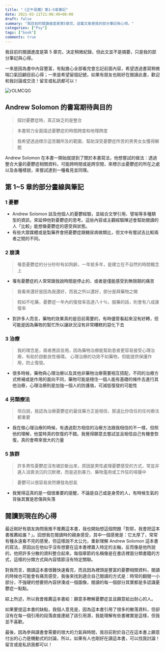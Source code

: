```yaml
---
title: "《正午惡魔》第1~5章筆記"
date: 2021-03-11T21:06:49+08:00
draft: false
summary: "我目前的閱讀進度是第5章完，這篇文章是我的部分筆記與心得。"
categories: ["Psy"]
tags: ["book"]
comments: true
---
```


我目前的閱讀進度是第 5 章完，決定稍微紀錄，但此文並不是摘要，只是我的部分筆記與心得。

一來是因為書中內容豐富，有點擔心全部看完會忘記前面內容，希望透過書寫稍微喘口氣回顧目前心得；一來是希望留個記號，如果有朋友也剛好在閱讀此書，歡迎和我討論或交流！留言或私訊都可以！

![rOLMCQG](https://i.imgur.com/rOLMCQG.png)

## Andrew Solomon 的書寫期待與目的

> 探討憂鬱症時，真正缺乏的是整合

> 本書努力全面描述憂鬱症的時間跨度和地理跨度

> 我希望透過標示這苦難所及的範圍，幫助深受憂鬱症所苦的男男女女獲得解脫

Andrew Solomon 在本書一開始就提到了關於本書寫法，他想嘗試的做法：透過整合大量的憂鬱症相關資料，可能跨時間或是跨空間，來標示出憂鬱症的所在之處以及各種樣貌，來嘗試達到一種看見並同理。

## 第 1~5 章的部分畫線與筆記

### 1 憂鬱

- Andrew Solomon 談及他個人的憂鬱經驗，並結合文學引用、譬喻等多種類型的資訊，來延伸他對憂鬱症的思考。這些內容或主觀經驗陳述會幫助閱讀的人「比較」能想像憂鬱症的感受與狀態。
- 有些大眾媒體或是製藥界會把憂鬱症跟糖尿病做類比，但文中有嘗試去比較兩者之間的不同。

### 2 崩潰

> 罹患憂鬱症的分分秒秒有如狗齡，一年抵多年，是建立在不自然的時間概念上

- 罹有憂鬱症的人常常跟我說時間是停止的、或者是僅能感受到無限期的痛苦

> 我看來還好是因為我還好，而我之所以還好，部分是拜藥物之賜

> 假如不吃藥，憂鬱症一年內的復發率高達八十％，服藥的話，則會有八成康復率

- 對許多人而言，藥物的效果真的是目前需要的，有時儘管看起來沒有好轉，但可能是因為藥物的幫忙所以讓狀況沒有非常糟糕的惡化下去

### 3 治療

> 我的理念是，兩者應該並用，因為藥物治療能幫助患者更容易接受心理治療，有助於啟動良性循環。
> 心理治療的功效不如藥物，但能提供保護作用，防止復發。

- 很多時候，藥物與心理治療以及其他非藥物治療需要相互搭配，不同的治療方式修補或是作用的面向不同，藥物可能是穩住一個人能有基礎的條件去進行其他治療，心理治療則是加強一個人的防護值，可減低復發的可能性

### 4 另類療法

> 坦白說，我認為治療憂鬱症的最佳藥方正是相信，那遠比你信任的任何療法都重要

- 我在做心理治療的時候，有遇過對方相信的治療方法跟我相信的不一樣，但照他的理解，他當時真的恢復的不錯。我覺得願意去嘗試並且相信自己有機會恢復，真的會帶來很大的力量

### 5 族群

> 許多男性憂鬱症沒有被診斷出來，原因是男性處理憂鬱感受的方式，常並非遁入沮喪消沉的沉默裡，而是逃到暴力、藥物濫用或工作狂的喧擾中

> 憂鬱可以很容易突然爆發為怒氣

- 我覺得這真的是一個很重要的提醒，不論是自己或是身旁的人，有時候生氣的背後其實是悲傷與失落

## 閱讀到現在的心得

最近剛好有朋友詢問我推不推薦這本書，我也開始想這個問題「對耶，我會把這本書推薦給誰？」。回想我在閱讀時的親身感受，其中一個感覺是：它太厚了，常常有種永遠看不完的感覺，但這樣說不太公允，重新理解 Andrew Solomon 這本書的寫法，原因出在他似乎沒有想要在這本書裡置入特定的主軸，反而像是他所說的，他把許多分散的資料整合起來，每個章節的名稱像是在書店裡面分類書籍的方式，這樣的分類方式與內容情節沒有特定關聯。

對我而言，閱讀這本書很難快速看完，而且因為裡頭是豐富的憂鬱相關資料，閱讀的時候也可能會有痛苦感受，我後來找到適合自己閱讀的方式是：時常的翻閱一小部分，不強硬的想要把內容拼湊成一個圖像，閱讀的每一個部分其實都是多認識憂鬱症一點點。

綜上所述，所以我會推薦這本書給：願意多瞭解憂鬱症並且願意給出耐心的人。

如果要提這本書的缺點，我個人意見是，因為這本書引用了很多的散落資料，但卻沒有在每一個引用的段落直接連結了該引用源，我能理解有些書確實是這樣，但我並不喜歡。

最後，因為參與讀書會需要的很大的力氣與時間，我目前對於自己在這本書上願意付出的心力是機動式的討論，所以，如果有人也剛好在讀這本書，可以找我討論！留言或是私訊我都可以！
